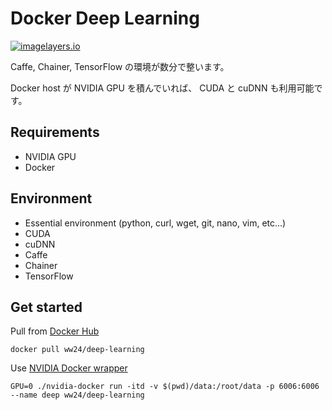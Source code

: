 Docker Deep Learning
====================

[![imagelayers.io][imagelayers-img]][imagelayers-url]

Caffe, Chainer, TensorFlow の環境が数分で整います。

Docker host が NVIDIA GPU を積んでいれば、 CUDA と cuDNN も利用可能です。

Requirements
------------
* NVIDIA GPU
* Docker

Environment
-----------
* Essential environment (python, curl, wget, git, nano, vim, etc...)
* CUDA
* cuDNN
* Caffe
* Chainer
* TensorFlow

Get started
-----------
Pull from [Docker Hub](https://hub.docker.com/r/ww24/deep-learning/)

```
docker pull ww24/deep-learning
```

Use [NVIDIA Docker wrapper](https://github.com/NVIDIA/nvidia-docker#nvidia-docker-wrapper)

```
GPU=0 ./nvidia-docker run -itd -v $(pwd)/data:/root/data -p 6006:6006 --name deep ww24/deep-learning
```

[imagelayers-url]: https://imagelayers.io/?images=ww24/deep-learning:latest
[imagelayers-img]: https://badge.imagelayers.io/ww24/deep-learning:latest.svg
